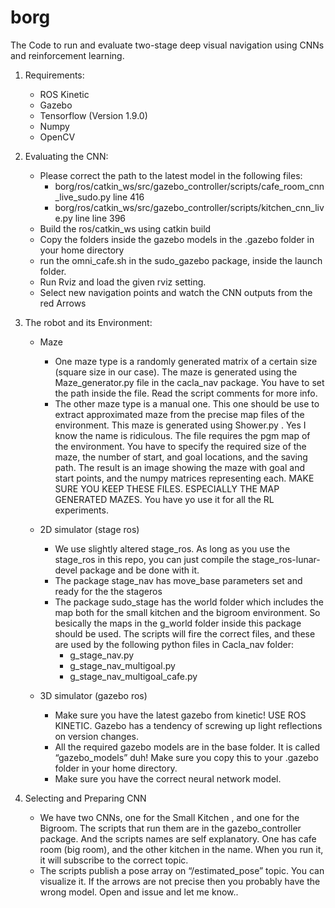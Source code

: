 # borg
The Code to run and evaluate two-stage deep visual navigation using CNNs and reinforcement learning.

1. Requirements:
   - ROS Kinetic
   - Gazebo
   - Tensorflow (Version 1.9.0)
   - Numpy
   - OpenCV

2. Evaluating the CNN:
   - Please correct the path to the latest model in the following files:
     - borg/ros/catkin_ws/src/gazebo_controller/scripts/cafe_room_cnn_live_sudo.py line 416
     - borg/ros/catkin_ws/src/gazebo_controller/scripts/kitchen_cnn_live.py line line 396
   - Build the ros/catkin_ws using catkin build
   - Copy the folders inside the gazebo models in the .gazebo folder in your home directory 
   - run the omni_cafe.sh in the sudo_gazebo package, inside the launch folder.
   - Run Rviz and load the given rviz setting.
   - Select new navigation points and watch the CNN outputs from the red Arrows


3. The robot and its Environment:
   - Maze
     - One  maze type is a randomly generated matrix of a certain size (square size in our case). The maze is generated using the Maze_generator.py file in the cacla_nav package. You have to set the path inside the file. Read the script comments for more info.
     - The other maze type is a manual one. This one should be use to extract approximated maze from the precise map files of the environment. This maze is generated using Shower.py . Yes I know the name is ridiculous. The file requires the pgm map of the environment. You have to specify the required size of the maze, the number of start, and goal locations, and the saving path. The result is an image showing the maze with goal and start points, and the numpy matrices representing each. MAKE SURE YOU KEEP THESE FILES. ESPECIALLY THE MAP GENERATED MAZES. You have yo use it for all the RL experiments.
   - 2D simulator (stage ros)
     - We use slightly altered stage_ros. As long as you use the stage_ros in this repo, you can just compile the stage_ros-lunar-devel package and be done with it.
     - The package stage_nav has move_base parameters set and ready for the the stageros
     - The package sudo_stage has the world folder which includes the map both for the small kitchen and the bigroom environment. So besically the maps in the g_world folder inside this package should be used. The scripts will fire the correct files, and these are used by the following python files in Cacla_nav folder:
       - g_stage_nav.py
       - g_stage_nav_multigoal.py
       - g_stage_nav_multigoal_cafe.py

   - 3D simulator (gazebo ros)
     - Make sure you have the latest gazebo from kinetic! USE ROS KINETIC. Gazebo has a tendency of screwing up light reflections on version changes.
     - All the required gazebo models are in the base folder. It is called “gazebo_models” duh! Make sure you copy this to your .gazebo folder in your home directory.
     - Make sure you have the correct neural network model.
     
4. Selecting and Preparing CNN
   - We have two CNNs, one for the Small Kitchen , and one for the Bigroom. The scripts that run them are in the gazebo_controller package. And the scripts names are self explanatory. One has cafe room (big room), and the other kitchen in the name. When you run it, it will subscribe to the correct topic.
   - The scripts publish a pose array on “/estimated_pose” topic. You can visualize it. If the arrows are not precise then you probably have the wrong model. Open and issue and let me know..
